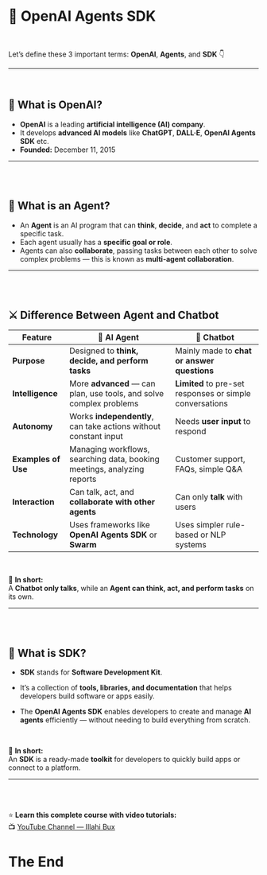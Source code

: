 # 🚀 OpenAI Agents SDK
<br>

Let’s define these 3 important terms: **OpenAI**, **Agents**, and **SDK** 👇

---
<br>

## 🧠 What is OpenAI?

- **OpenAI** is a leading **artificial intelligence (AI) company**.  
- It develops **advanced AI models** like **ChatGPT**, **DALL·E**, **OpenAI Agents SDK** etc.  
- **Founded:** December 11, 2015  

---
<br>
<br>

## 🤖 What is an Agent?

- An **Agent** is an AI program that can **think**, **decide**, and **act** to complete a specific task.  
- Each agent usually has a **specific goal or role**.  
- Agents can also **collaborate**, passing tasks between each other to solve complex problems — this is known as **multi-agent collaboration**.  

---
<br>
<br>

## ⚔️ Difference Between Agent and Chatbot

| Feature             | 🤖 **AI Agent**                                                         | 💬 **Chatbot**                                           |
| ------------------- | ----------------------------------------------------------------------- | -------------------------------------------------------- |
| **Purpose**         | Designed to **think, decide, and perform tasks**                        | Mainly made to **chat or answer questions**              |
| **Intelligence**    | More **advanced** — can plan, use tools, and solve complex problems     | **Limited** to pre-set responses or simple conversations |
| **Autonomy**        | Works **independently**, can take actions without constant input        | Needs **user input** to respond                          |
| **Examples of Use** | Managing workflows, searching data, booking meetings, analyzing reports | Customer support, FAQs, simple Q&A                       |
| **Interaction**     | Can talk, act, and **collaborate with other agents**                    | Can only **talk** with users                             |
| **Technology**      | Uses frameworks like **OpenAI Agents SDK** or **Swarm**                 | Uses simpler rule-based or NLP systems                   |

<br>


🧩 **In short:**  
A **Chatbot only talks**, while an **Agent can think, act, and perform tasks** on its own.  

---
<br>
<br>


## 🧰 What is SDK?

- **SDK** stands for **Software Development Kit**.  
- It’s a collection of **tools, libraries, and documentation** that helps developers build software or apps easily.  

- The **OpenAI Agents SDK** enables developers to create and manage **AI agents** efficiently — without needing to build everything from scratch.  
<br>

🧩 **In short:**  
An **SDK** is a ready-made **toolkit** for developers to quickly build apps or connect to a platform.  

---
<br>
<br>

⭐ **Learn this complete course with video tutorials:**  
📺 [YouTube Channel — Illahi Bux](https://www.youtube.com/@illahibuxJ)



# The End

